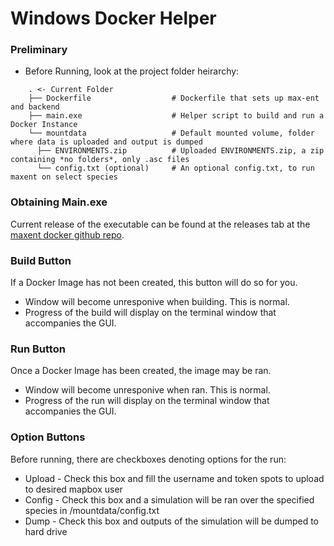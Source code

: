 # Windows Docker Helper

### Preliminary
* Before Running, look at the project folder heirarchy:
```
    . <- Current Folder
    ├── Dockerfile                  # Dockerfile that sets up max-ent and backend
    ├── main.exe                    # Helper script to build and run a Docker Instance
    └── mountdata                   # Default mounted volume, folder where data is uploaded and output is dumped
      ├── ENVIRONMENTS.zip          # Uploaded ENVIRONMENTS.zip, a zip containing *no folders*, only .asc files
      └── config.txt (optional)     # An optional config.txt, to run maxent on select species
```

### Obtaining Main.exe

Current release of the executable can be found at the releases tab at the [maxent docker github repo](https://github.com/nationalparkservice/maxent-docker).

### Build Button

If a Docker Image has not been created, this button will do so for you.
* Window will become unresponive when building. This is normal.
* Progress of the build will display on the terminal window that accompanies the GUI.

### Run Button

Once a Docker Image has been created, the image may be ran.
* Window will become unresponive when ran. This is normal.
* Progress of the run will display on the terminal window that accompanies the GUI.

### Option Buttons

Before running, there are checkboxes denoting options for the run:
* Upload - Check this box and fill the username and token spots to upload to desired mapbox user
* Config - Check this box and a simulation will be ran over the specified species in /mountdata/config.txt
* Dump   - Check this box and outputs of the simulation will be dumped to hard drive

